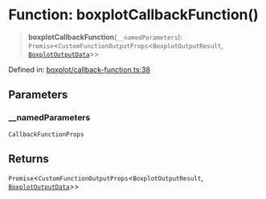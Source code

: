 # Function: boxplotCallbackFunction()

> **boxplotCallbackFunction**(`__namedParameters`): `Promise`\<`CustomFunctionOutputProps`\<`BoxplotOutputResult`, [`BoxplotOutputData`](../type-aliases/BoxplotOutputData.md)\>\>

Defined in: [boxplot/callback-function.ts:38](https://github.com/GeoDaCenter/openassistant/blob/a5eebdb32e6bf1b6b4eedf634485568edcefaa57/packages/echarts/src/boxplot/callback-function.ts#L38)

## Parameters

### \_\_namedParameters

`CallbackFunctionProps`

## Returns

`Promise`\<`CustomFunctionOutputProps`\<`BoxplotOutputResult`, [`BoxplotOutputData`](../type-aliases/BoxplotOutputData.md)\>\>

